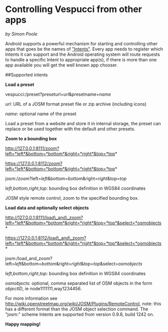 # Controlling Vespucci from other apps
_by Simon Poole_

Android supports a powerful mechanism for starting and controlling other apps that goes be the names of ["Intents"](https://developer.android.com/guide/components/intents-filters.html). Every app needs to register which Intents it can support and the Android operating system will route requests to handle a specific Intent to appropriate app(s), if there is more than one app available you will get the well known app chooser. 

##Supported intents

__Load a preset__

vespucci:/preset?preseturl=*url*&presetname=*name*

*url*: URL of a JOSM format preset file or zip archive (including icons)

*name*: optional name of the preset

Load a preset from a website and store it in internal storage, the preset can replace or be used together with the default and other presets.

__Zoom to a bounding box__

http://127.0.0.1:8111/zoom?left=*left*&bottom=*bottom*&right=*right*&top=*top*

https://127.0.0.1:8112/zoom?left=*left*&bottom=*bottom*&right=*right*&top=*top*

josm:/zoom?left=*left*&bottom=*bottom*&right=*right*&top=*top*

*left*,*bottom*,*right*,*top*: bounding box definition in WGS84 coordinates

JOSM style remote control, zoom to the specified bounding box.

__Load data and optionally select objects__

http://127.0.0.1:8111/load\_and\_zoom?left=*left*&bottom=*bottom*&right=*right*&top=*top*&select=*osmobjects*

https://127.0.0.1:8112/load\_and\_zoom?left=*left*&bottom=*bottom*&right=*right*&top=*top*&select=*osmobjects*

josm:/load\_and\_zoom?left=*left*&bottom=*bottom*&right=*right*&top=*top*&select=*osmobjects*

*left*,*bottom*,*right*,*top*: bounding box definition in WGS84 coordinates

*osmobjects*: optional, comma separated list of OSM objects in the form *objectID*, ie node1111111,way1234456. 

For more information see http://wiki.openstreetmap.org/wiki/JOSM/Plugins/RemoteControl, note: this has a different format than the JOSM object selection command. The "josm:" scheme Intents are supported from version 0.9.8, build 1242 on.

__Happy mapping!__ 
